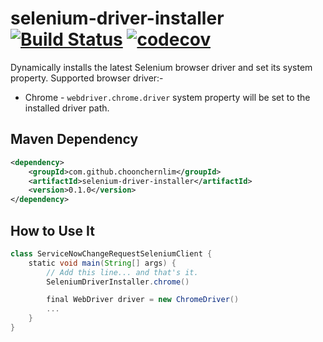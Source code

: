 # selenium-driver-installer [![Build Status](https://travis-ci.org/choonchernlim/selenium-driver-installer.svg?branch=master)](https://travis-ci.org/choonchernlim/selenium-driver-installer) [![codecov](https://codecov.io/gh/choonchernlim/selenium-driver-installer/branch/master/graph/badge.svg)](https://codecov.io/gh/choonchernlim/selenium-driver-installer)

Dynamically installs the latest Selenium browser driver and set its system property. Supported browser driver:-

* Chrome - `webdriver.chrome.driver` system property will be set to the installed driver path.

## Maven Dependency

```xml
<dependency>
    <groupId>com.github.choonchernlim</groupId>
    <artifactId>selenium-driver-installer</artifactId>
    <version>0.1.0</version>
</dependency>
```

## How to Use It

```groovy
class ServiceNowChangeRequestSeleniumClient {
    static void main(String[] args) {
        // Add this line... and that's it.
        SeleniumDriverInstaller.chrome()

        final WebDriver driver = new ChromeDriver()
        ...
    }
}
```